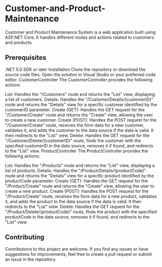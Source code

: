 # Customer-and-Product-Maintenance

Customer and Product Maintenance System is a web application built using ASP.NET Core. It handles different routes and actions related to customers and products.

## Prerequisites
.NET 5.0 SDK or later
Installation
Clone the repository or download the source code files.
Open the solution in Visual Studio or your preferred code editor.
CustomerController
The CustomerController provides the following actions:

List: Handles the "/Customers" route and returns the "List" view, displaying a list of customers.
Details: Handles the "/Customer/Details/{customerID}" route and returns the "Details" view for a specific customer identified by the customerID parameter.
Create (GET): Handles the GET request for the "/Customer/Create" route and returns the "Create" view, allowing the user to create a new customer.
Create (POST): Handles the POST request for the "/Customer/Create" route, receives the form data for a new customer, validates it, and adds the customer to the data source if the data is valid. It then redirects to the "List" view.
Delete: Handles the GET request for the "/Customer/Delete/{customerID}" route, finds the customer with the specified customerID in the data source, removes it if found, and redirects to the "List" view.
ProductController
The ProductController provides the following actions:

List: Handles the "/Products" route and returns the "List" view, displaying a list of products.
Details: Handles the "/Product/Details/{productCode}" route and returns the "Details" view for a specific product identified by the productCode parameter.
Create (GET): Handles the GET request for the "/Product/Create" route and returns the "Create" view, allowing the user to create a new product.
Create (POST): Handles the POST request for the "/Product/Create" route, receives the form data for a new product, validates it, and adds the product to the data source if the data is valid. It then redirects to the "List" view.
Delete: Handles the GET request for the "/Product/Delete/{productCode}" route, finds the product with the specified productCode in the data source, removes it if found, and redirects to the "List" view.

## Contributing
Contributions to this project are welcome. If you find any issues or have suggestions for improvements, feel free to create a pull request or submit an issue in the repository.
